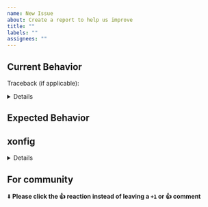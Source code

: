 ```yaml
---
name: New Issue
about: Create a report to help us improve
title: ""
labels: ""
assignees: ""
---
```


## Current Behavior

<!---
For general deepsh issues, please try to replicate the failure using `deepsh --no-rc --no-env`.
Short, reproducible code snippets are highly appreciated.
You can use `$DEEPSH_SHOW_TRACEBACK=1`, `$DEEPSH_TRACE_SUBPROC=2`, or `$DEEPSH_DEBUG=1`
to collect more information about the failure.
-->

Traceback (if applicable):

<details>

```xsh
# Please paste the traceback here.
```

</details>

## Expected Behavior

<!--- What you expect and what is your real life use case. -->

## xonfig

<details>

```xsh
# Please paste the output of the `xonfig` command here.
```

</details>

## For community

⬇️ **Please click the 👍 reaction instead of leaving a `+1` or 👍 comment**
